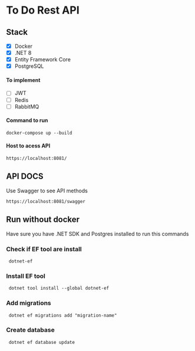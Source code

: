 # To Do Rest API

## Stack

- [X]   Docker
- [X]   .NET 8 
- [X]   Entity Framework Core
- [X]   PostgreSQL
#### To implement
- [ ]   JWT
- [ ]   Redis
- [ ]   RabbitMQ

#### Command to run
```
docker-compose up --build
``` 
#### Host to acess API
``` 
https://localhost:8081/
``` 

## API DOCS

Use Swagger to see API methods
``` 
https://localhost:8081/swagger
``` 
 
## Run without docker
Have sure you have .NET SDK and Postgres installed to run this commands 
 ### Check if EF tool are install
```
 dotnet-ef
```
### Install EF tool 
```
 dotnet tool install --global dotnet-ef
```
### Add migrations
```
 dotnet ef migrations add "migration-name"
```
### Create database
```
 dotnet ef database update
```
